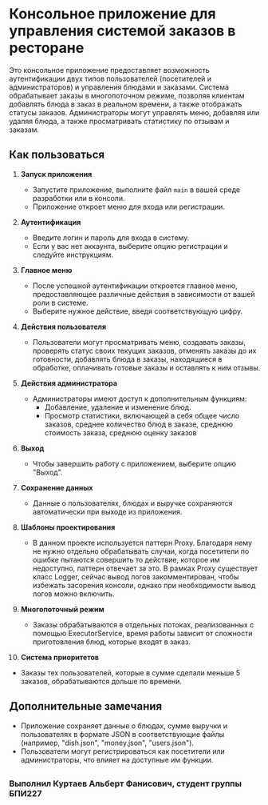 # Консольное приложение для управления системой заказов в ресторане

Это консольное приложение предоставляет возможность аутентификации двух типов пользователей (посетителей и администраторов) и управления блюдами и заказами. Система обрабатывает заказы в многопоточном режиме, позволяя клиентам добавлять блюда в заказ в реальном времени, а также отображать статусы заказов. Администраторы могут управлять меню, добавляя или удаляя блюда, а также просматривать статистику по отзывам и заказам.

## Как пользоваться

1. **Запуск приложения**
   - Запустите приложение, выполните файл `main` в вашей среде разработки или в консоли.
   - Приложение откроет меню для входа или регистрации.

2. **Аутентификация**
   - Введите логин и пароль для входа в систему.
   - Если у вас нет аккаунта, выберите опцию регистрации и следуйте инструкциям.

3. **Главное меню**
   - После успешной аутентификации откроется главное меню, предоставляющее различные действия в зависимости от вашей роли в системе.
   - Выберите нужное действие, введя соответствующую цифру.

4. **Действия пользователя**
   - Пользователи могут просматривать меню, создавать заказы, проверять статус своих текущих заказов, отменять заказы до их готовности, добавлять блюда в заказы, находящиеся в обработке, оплачивать готовые заказы и оставлять к ним отзывы.

5. **Действия администратора**
   - Администраторы имеют доступ к дополнительным функциям:
     - Добавление, удаление и изменение блюд.
     - Просмотр статистики, включающей в себя общее число заказов, среднее количество блюд в заказе, среднюю стоимость заказа, среднюю оценку заказов

6. **Выход**
   - Чтобы завершить работу с приложением, выберите опцию "Выход".

7. **Сохранение данных**
   - Данные о пользователях, блюдах и выручке сохраняются автоматически при выходе из приложения.
     
8. **Шаблоны проектирования**
   - В данном проекте используется паттерн Proxy. Благодаря нему не нужно отдельно обрабатывать случаи, когда посетители по ошибке пытаются совершить то действие, которое им недоступно, паттерн отвечает за это. В рамках Proxy существует класс Logger, сейчас вывод логов закомментирован, чтобы избежать засорения консоли, однако при необходимости вывод логов можно включить. 

9. **Многопоточный режим**
   - Заказы обрабатываются в отдельных потоках, реализованных с помощью ExecutorService, время работы зависит от сложности приготовления блюд, которые входят в заказ.
   
10. **Система приоритетов**
   - Заказы тех пользователей, которые в сумме сделали меньше 5 заказов, обрабатываются дольше по времени.

## Дополнительные замечания
- Приложение сохраняет данные о блюдах, сумме выручки и пользователях в формате JSON в соответствующие файлы (например, "dish.json", "money.json", "users.json").
- Пользователи могут регистрироваться как посетители или администраторы, что влияет на доступные им функции.

##
### Выполнил Куртаев Альберт Фанисович, студент группы БПИ227


